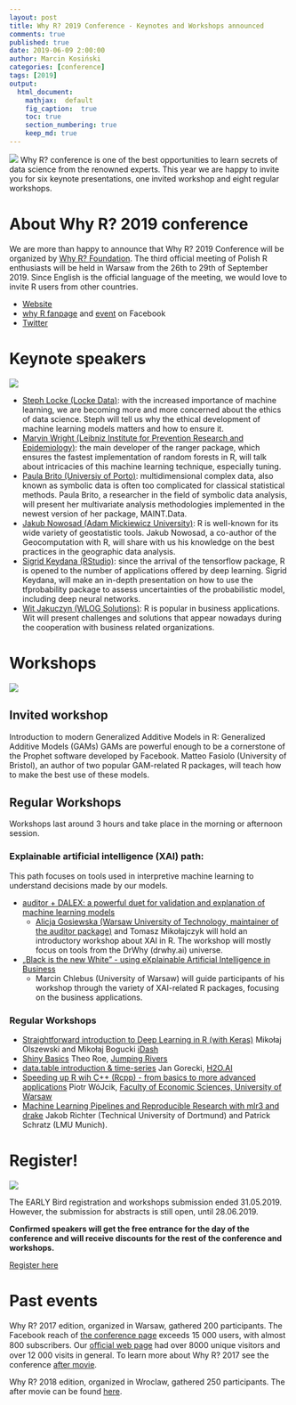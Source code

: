 ```yaml
---
layout: post
title: Why R? 2019 Conference - Keynotes and Workshops announced
comments: true
published: true
date: 2019-06-09 2:00:00
author: Marcin Kosiński
categories: [conference]
tags: [2019]
output:
  html_document:
    mathjax:  default
    fig_caption:  true
    toc: true
    section_numbering: true
    keep_md: true
---
```


<img src="/foundation/images/fulls/whyr2019/deadline_1_2.jpg" class="fit image"> Why R? conference is one of the best opportunities to learn secrets of data science from the renowned experts. This year we are happy to invite you for six keynote presentations, one invited workshop and eight regular workshops.

# About **Why R? 2019** conference

We are more than happy to announce that Why R? 2019 Conference will be organized by [Why R? Foundation](http://whyr.pl/foundation/tags/#info). The third official meeting of Polish R enthusiasts will be held in Warsaw from the 26th to 29th of September 2019. Since English is the official language of the meeting, we would love to invite R users from other countries. 

- [Website](http://whyr.pl/2019/)
- [why R fanpage](https://www.facebook.com/whyRconf/) and [event](https://www.facebook.com/events/430031041106285/) on Facebook
- [Twitter](https://twitter.com/whyRconf)

# Keynote speakers

<img src="/foundation/images/fulls/whyr2019/keynotes.jpg" class="fit image">

- [Steph Locke (Locke Data)](stephlocke.info): with the increased importance of machine learning, we are becoming more and more concerned about the ethics of data science. Steph will tell us why the ethical development of machine learning models matters and how to ensure it.
- [Marvin Wright (Leibniz Institute for Prevention Research and Epidemiology)](https://mnwright.github.io/): the main developer of the ranger package, which ensures the fastest implementation of random forests in R, will talk about intricacies of this machine learning technique, especially tuning.
- [Paula Brito (Universiy of Porto)](www.fep.up.pt/docentes/mpbrito): multidimensional complex data, also known as symbolic data is often too complicated for classical statistical methods. Paula Brito, a researcher in the field of symbolic data analysis, will present her multivariate analysis methodologies implemented in the newest version of her package, MAINT.Data.
- [Jakub Nowosad (Adam Mickiewicz University)](https://nowosad.github.io/): R is well-known for its wide variety of geostatistic tools. Jakub Nowosad, a co-author of the Geocomputation with R, will share with us his knowledge on the best practices in the geographic data analysis.
- [Sigrid Keydana (RStudio)](https://www.linkedin.com/in/sigrid-keydana-9a16b410/): since the arrival of the tensorflow package, R is opened to the number of applications offered by deep learning. Sigrid Keydana, will make an in-depth presentation on how to use the tfprobability package to assess uncertainties of the probabilistic model, including deep neural networks.
- [Wit Jakuczyn (WLOG Solutions)](https://www.wlogsolutions.com/): R is popular in business applications. Wit will present challenges and solutions that appear nowadays during the cooperation with business related organizations. 

# Workshops

<img src="/foundation/images/fulls/whyr2019/workshops.jpg" class="fit image">


## Invited workshop

Introduction to modern Generalized Additive Models in R: Generalized Additive Models (GAMs) GAMs are powerful enough to be a cornerstone of the Prophet software developed by Facebook. Matteo Fasiolo (University of Bristol), an author of two popular GAM-related R packages, will teach how to make the best use of these models.

## Regular Workshops 

Workshops last around 3 hours and take place in the morning or afternoon session.

### Explainable artificial intelligence (XAI) path:

This path focuses on tools used in interpretive machine learning to understand decisions made by our models.

- [auditor + DALEX: a powerful duet for validation and explanation of machine learning models](https://github.com/WhyR2019/workshops/tree/master/dalex)
    * [Alicja Gosiewska (Warsaw University of Technology, maintainer of the auditor package)](http://gosiewska.com/) and Tomasz Mikołajczyk will hold an introductory workshop about XAI in R. The workshop will mostly focus on tools from the DrWhy (drwhy.ai) universe.
- [„Black is the new White” - using eXplainable Artificial Intelligence in Business](https://github.com/WhyR2019/workshops/tree/master/xai)
    * Marcin Chlebus (University of Warsaw) will guide participants of his workshop through the variety of XAI-related R packages, focusing on the business applications.

### Regular Workshops

- [Straightforward introduction to Deep Learning in R (with Keras)](https://github.com/WhyR2019/workshops/tree/master/keras) Mikołaj Olszewski and Mikołaj Bogucki [iDash](https://idash.pl/)
- [Shiny Basics](https://github.com/WhyR2019/workshops/tree/master/shiny) Theo	Roe, [Jumping Rivers](https://www.jumpingrivers.com/)
- [data.table introduction & time-series](https://github.com/WhyR2019/workshops/tree/master/datatable) Jan Gorecki, [H2O.AI](https://www.h2o.ai/)
- [Speeding up R wih C++ (Rcpp) - from basics to more advanced applications](https://github.com/WhyR2019/workshops/tree/master/rcpp) Piotr WóJcik, [Faculty of Economic Sciences, University of Warsaw](https://www.wne.uw.edu.pl/)
- [Machine Learning Pipelines and Reproducible Research with mlr3 and drake](https://mlr3.mlr-org.com/) Jakob Richter (Technical University of Dortmund) and Patrick Schratz (LMU Munich).


# Register!

<img src="/foundation/images/fulls/whyr2019/timeline_update_small.jpg" class="fit image">

The EARLY Bird registration and workshops submission ended 31.05.2019. However, the submission for abstracts is still open, until 28.06.2019.

**Confirmed speakers will get the free entrance for the day of the conference and will receive 
discounts for the rest of the conference and workshops.**

[Register here](http://whyr.pl/2019/register/)

# Past events

Why R? 2017 edition, organized in Warsaw, gathered 200 participants. The Facebook reach of [the conference page](https://www.facebook.com/whyRconf/) exceeds 15 000 users, with almost 800 subscribers. Our [oﬃcial web page](http://whyr.pl) had over 8000 unique visitors and over 12 000 visits in general. To learn more about Why R? 2017 see the conference [after movie](https://vimeo.com/239259242).

Why R? 2018 edition, organized in Wroclaw, gathered 250 participants. The after movie can be found [here](https://www.youtube.com/watch?v=NNsceaqEP1w).

